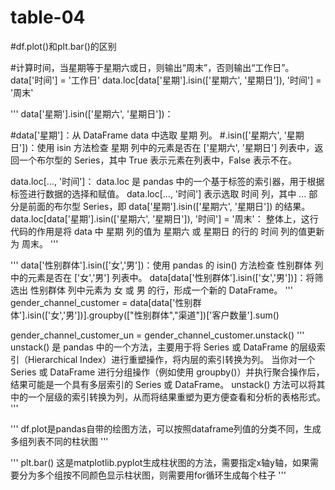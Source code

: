 # table-04
#df.plot()和plt.bar()的区别

#计算时间，当星期等于星期六或日，则输出“周末”，否则输出“工作日”。
data['时间'] = '工作日'
data.loc[data['星期'].isin(['星期六', '星期日']), '时间'] = '周末'

'''
data['星期'].isin(['星期六', '星期日'])：

#data['星期']：从 DataFrame data 中选取 星期 列。
#.isin(['星期六', '星期日'])：使用 isin 方法检查 星期 列中的元素是否在 ['星期六', '星期日'] 列表中，返回一个布尔型的 Series，其中 True 表示元素在列表中，False 表示不在。

data.loc[..., '时间']：
data.loc 是 pandas 中的一个基于标签的索引器，用于根据标签进行数据的选择和赋值。
data.loc[..., '时间'] 表示选取 时间 列，其中 ... 部分是前面的布尔型 Series，即 data['星期'].isin(['星期六', '星期日']) 的结果。
data.loc[data['星期'].isin(['星期六', '星期日']), '时间'] = '周末'：
整体上，这行代码的作用是将 data 中 星期 列的值为 星期六 或 星期日 的行的 时间 列的值更新为 周末。
'''

'''
data['性别群体'].isin(['女','男'])：使用 pandas 的 isin() 方法检查 性别群体 列中的元素是否在 ['女','男'] 列表中。
data[data['性别群体'].isin(['女','男'])]：将筛选出 性别群体 列中元素为 女 或 男 的行，形成一个新的 DataFrame。
'''
gender_channel_customer = data[data['性别群体'].isin(['女','男'])].groupby(["性别群体","渠道"])['客户数量'].sum()

gender_channel_customer_un = gender_channel_customer.unstack()
'''
unstack() 是 pandas 中的一个方法，主要用于将 Series 或 DataFrame 的层级索引（Hierarchical Index）进行重塑操作，将内层的索引转换为列。
当你对一个 Series 或 DataFrame 进行分组操作（例如使用 groupby()）并执行聚合操作后，
结果可能是一个具有多层索引的 Series 或 DataFrame。
unstack() 方法可以将其中的一个层级的索引转换为列，从而将结果重塑为更方便查看和分析的表格形式。
'''

'''
df.plot是pandas自带的绘图方法，可以按照dataframe列值的分类不同，生成多组列表不同的柱状图
'''

'''
plt.bar() 这是matplotlib.pyplot生成柱状图的方法，需要指定x轴y轴，如果需要分为多个组按不同颜色显示柱状图，则需要用for循环生成每个柱子
'''

